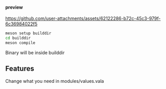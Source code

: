 #### preview


https://github.com/user-attachments/assets/62122286-b72c-45c3-979f-6c36984022f5


```sh
meson setup builddir
cd builddir
meson compile
```

Binary will be inside builddir

## Features
Change what you need in modules/values.vala